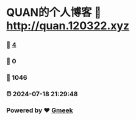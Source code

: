 # QUAN的个人博客 :link: http://quan.120322.xyz 
### :page_facing_up: [4](http://quan.120322.xyz/tag.html) 
### :speech_balloon: 0 
### :hibiscus: 1046 
### :alarm_clock: 2024-07-18 21:29:48 
### Powered by :heart: [Gmeek](https://github.com/Meekdai/Gmeek)
